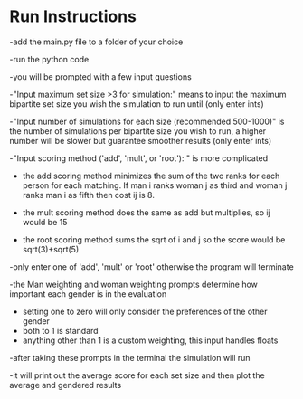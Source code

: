 # Run Instructions

-add the main.py file to a folder of your choice

-run the python code

-you will be prompted with a few input questions

-"Input maximum set size >3 for simulation:" means to input the maximum bipartite set size you wish the simulation to run until (only enter ints)

-"Input number of simulations for each size (recommended 500-1000)" is the number of simulations per bipartite size you wish to run, a higher number will be slower but guarantee smoother results (only enter ints)

-"Input scoring method ('add', 'mult', or 'root'): " is more complicated

- the add scoring method minimizes the sum of the two ranks for each person for each matching. If man i ranks woman j as third and woman j ranks man i as fifth then cost ij is 8.

- the mult scoring method does the same as add but multiplies, so ij would be 15
- the root scoring method sums the sqrt of i and j so the score would be sqrt(3)+sqrt(5)

-only enter one of 'add', 'mult' or 'root' otherwise the program will terminate

-the Man weighting and woman weighting prompts determine how important each gender is in the evaluation

- setting one to zero will only consider the preferences of the other gender
- both to 1 is standard
- anything other than 1 is a custom weighting, this input handles floats

-after taking these prompts in the terminal the simulation will run

-it will print out the average score for each set size and then plot the average and gendered results
